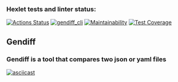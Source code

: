 ### Hexlet tests and linter status:
[![Actions Status](https://github.com/sergdemc/python-project-50/workflows/hexlet-check/badge.svg)](https://github.com/sergdemc/python-project-50/actions)   [![gendiff_cli](https://github.com/sergdemc/python-project-50/actions/workflows/gendiff.yaml/badge.svg)](https://github.com/sergdemc/python-project-50/actions/workflows/gendiff.yaml)   [![Maintainability](https://api.codeclimate.com/v1/badges/a02f849d700bf6f90346/maintainability)](https://codeclimate.com/github/sergdemc/python-project-50/maintainability)   [![Test Coverage](https://api.codeclimate.com/v1/badges/a02f849d700bf6f90346/test_coverage)](https://codeclimate.com/github/sergdemc/python-project-50/test_coverage)

## Gendiff
### Gendiff is a tool that compares two json or yaml files

[![asciicast](https://asciinema.org/a/C6wkqFJwAp8LvJmZRoYz8Cb6e.svg)](https://asciinema.org/a/C6wkqFJwAp8LvJmZRoYz8Cb6e)
